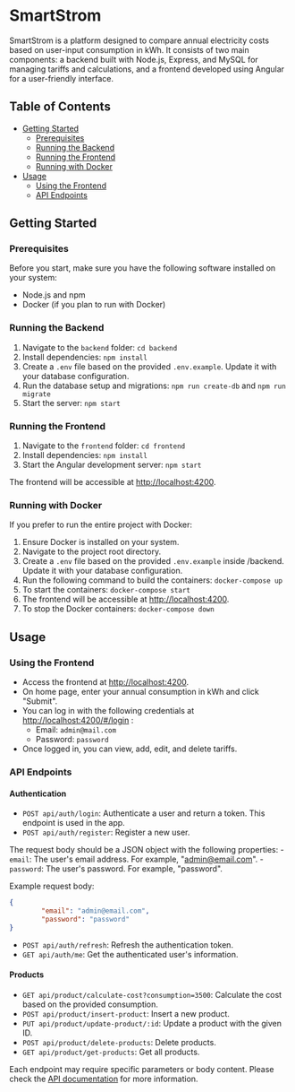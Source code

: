# SmartStrom

SmartStrom is a platform designed to compare annual electricity costs based on user-input consumption in kWh. It consists of two main components: a backend built with Node.js, Express, and MySQL for managing tariffs and calculations, and a frontend developed using Angular for a user-friendly interface.

## Table of Contents

- [Getting Started](#getting-started)
  - [Prerequisites](#prerequisites)
  - [Running the Backend](#running-the-backend)
  - [Running the Frontend](#running-the-frontend)
  - [Running with Docker](#running-with-docker)
- [Usage](#usage)
  - [Using the Frontend](#using-the-frontend)
  - [API Endpoints](#api-endpoints)

## Getting Started

### Prerequisites

Before you start, make sure you have the following software installed on your system:

- Node.js and npm
- Docker (if you plan to run with Docker)

### Running the Backend

1. Navigate to the `backend` folder: `cd backend`
2. Install dependencies: `npm install`
3. Create a `.env` file based on the provided `.env.example`. Update it with your database configuration.
4. Run the database setup and migrations: `npm run create-db` and `npm run migrate`
5. Start the server: `npm start`


### Running the Frontend

1. Navigate to the `frontend` folder: `cd frontend`
2. Install dependencies: `npm install`
3. Start the Angular development server: `npm start`


The frontend will be accessible at [http://localhost:4200](http://localhost:4200).

### Running with Docker

If you prefer to run the entire project with Docker:

1. Ensure Docker is installed on your system.
2. Navigate to the project root directory.
3. Create a `.env` file based on the provided `.env.example` inside /backend. Update it with your database configuration.
4. Run the following command to build the containers: `docker-compose up`
5. To start the containers: `docker-compose start`
6. The frontend will be accessible at [http://localhost:4200](http://localhost:4200).
7. To stop the Docker containers: `docker-compose down`


## Usage

### Using the Frontend

- Access the frontend at [http://localhost:4200](http://localhost:4200).
- On home page, enter your annual consumption in kWh and click "Submit".
- You can log in with the following credentials at [http://localhost:4200/#/login](http://localhost:4200/#/login) :
    - Email: `admin@mail.com`
    - Password: `password`
- Once logged in, you can view, add, edit, and delete tariffs.

### API Endpoints

#### Authentication

- `POST api/auth/login`: Authenticate a user and return a token. This endpoint is used in the app.
- `POST api/auth/register`: Register a new user. 

The request body should be a JSON object with the following properties:
    - `email`: The user's email address. For example, "admin@email.com".
    - `password`: The user's password. For example, "password".

Example request body:

```json
{
        "email": "admin@email.com",
        "password": "password"
}
```
- `POST api/auth/refresh`: Refresh the authentication token.
- `GET api/auth/me`: Get the authenticated user's information.

#### Products

- `GET api/product/calculate-cost?consumption=3500`: Calculate the cost based on the provided consumption.
- `POST api/product/insert-product`: Insert a new product.
- `PUT api/product/update-product/:id`: Update a product with the given ID.
- `POST api/product/delete-products`: Delete products.
- `GET api/product/get-products`: Get all products.

Each endpoint may require specific parameters or body content. Please check the [API documentation](https://documenter.getpostman.com/view/9802662/2s9YXfaNdF) for more information.

